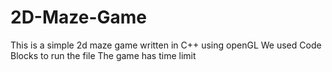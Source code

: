 # 2D-Maze-Game
This is a simple 2d maze game written in C++ using openGL
We used Code Blocks to run the file
The game has time limit
